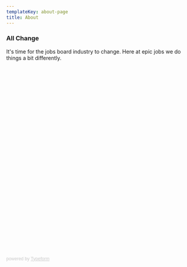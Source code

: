 ```yaml
---
templateKey: about-page
title: About
---
```

### All Change

It's time for the jobs board industry to change. Here at epic jobs we do things a bit differently.

<div class="typeform-widget" data-url="https://pddew.typeform.com/to/c7GRuU" data-transparency="50" data-hide-headers=true data-hide-footer=true style="width: 100%; height: 500px;"></div> <script> (function() { var qs,js,q,s,d=document, gi=d.getElementById, ce=d.createElement, gt=d.getElementsByTagName, id="typef_orm", b="https://embed.typeform.com/"; if(!gi.call(d,id)) { js=ce.call(d,"script"); js.id=id; js.src=b+"embed.js"; q=gt.call(d,"script")[0]; q.parentNode.insertBefore(js,q) } })() </script> <div style="font-family: Sans-Serif;font-size: 12px;color: #999;opacity: 0.5; padding-top: 5px;"> powered by <a href="https://admin.typeform.com/signup?utm_campaign=c7GRuU&utm_source=typeform.com-4728578-Basic&utm_medium=typeform&utm_content=typeform-embedded-poweredbytypeform&utm_term=EN" style="color: #999" target="_blank">Typeform</a> </div>
